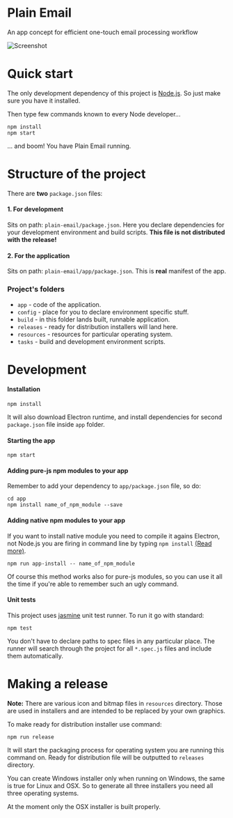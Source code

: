 Plain Email
==============

An app concept for efficient one-touch email processing workflow

![Screenshot](http://www.plainemail.com/images/screenshot.png)

# Quick start
The only development dependency of this project is [Node.js](https://nodejs.org). So just make sure you have it installed.

Then type few commands known to every Node developer...

```
npm install
npm start
```

... and boom! You have Plain Email running.

# Structure of the project

There are **two** `package.json` files:  

#### 1. For development
Sits on path: `plain-email/package.json`. Here you declare dependencies for your development environment and build scripts. **This file is not distributed with the release!**

#### 2. For the application
Sits on path: `plain-email/app/package.json`. This is **real** manifest of the app.

### Project's folders

- `app` - code of the application.
- `config` - place for you to declare environment specific stuff.
- `build` - in this folder lands built, runnable application.
- `releases` - ready for distribution installers will land here.
- `resources` - resources for particular operating system.
- `tasks` - build and development environment scripts.


# Development

#### Installation

```
npm install
```
It will also download Electron runtime, and install dependencies for second `package.json` file inside `app` folder.

#### Starting the app

```
npm start
```

#### Adding pure-js npm modules to your app

Remember to add your dependency to `app/package.json` file, so do:

```
cd app
npm install name_of_npm_module --save
```

#### Adding native npm modules to your app

If you want to install native module you need to compile it agains Electron, not Node.js you are firing in command line by typing `npm install` [(Read more)](https://github.com/atom/electron/blob/master/docs/tutorial/using-native-node-modules.md).

```
npm run app-install -- name_of_npm_module
```

Of course this method works also for pure-js modules, so you can use it all the time if you're able to remember such an ugly command.

#### Unit tests

This project uses [jasmine](http://jasmine.github.io/2.0/introduction.html) unit test runner. To run it go with standard:

```
npm test
```

You don't have to declare paths to spec files in any particular place. The runner will search through the project for all `*.spec.js` files and include them automatically.


# Making a release

**Note:** There are various icon and bitmap files in `resources` directory. Those are used in installers and are intended to be replaced by your own graphics.

To make ready for distribution installer use command:

```
npm run release
```

It will start the packaging process for operating system you are running this command on. Ready for distribution file will be outputted to `releases` directory.

You can create Windows installer only when running on Windows, the same is true for Linux and OSX. So to generate all three installers you need all three operating systems.

At the moment only the OSX installer is built properly.
